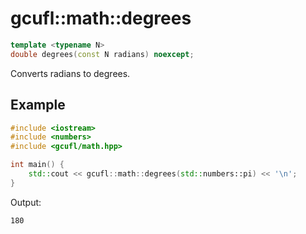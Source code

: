 # gcufl::math::degrees
```cpp
template <typename N>
double degrees(const N radians) noexcept;
```
Converts radians to degrees.
## Example
```cpp
#include <iostream>
#include <numbers>
#include <gcufl/math.hpp>

int main() {
	std::cout << gcufl::math::degrees(std::numbers::pi) << '\n';
}
```
Output:
```
180
```
